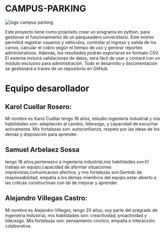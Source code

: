 # CAMPUS-PARKING

![logo campus parking](https://github.com/user-attachments/assets/7edad659-9b5d-4e31-ac64-f42b5c13f116)



Este proyecto tiene como propósito crear un programa en python, para gestionar el funcionamiento de un parqueadero universitario. Este mismo permitirá registrar usuarios y vehículos, controlar el ingreso y salida de los carros, calcular el cobro según el tiempo de uso y generar reportes administrativos. Además, los resultados podrán exportarse en formato CSV. El sistema incluirá validaciones de datos, será fácil de usar y contará con un módulo exclusivo para administración. Todo el desarrollo y documentación se gestionará a través de un repositorio en GitHub.

# Equipo desarollador

## Karol Cuellar Rosero: 
Mi nombre es Karol Cuéllar tengo 18 años, estudio ingeniería industrial y mis habilidades son: adaptación al cambio, liderazgo, y capacidad de escuchar activamente. Mis fortalezas son: autoconfianza, respeto por las ideas de los demás y disposición para aprender.
## Samuel Arbelaez Sossa
tengo 18 años,pertenezco a ingenieria industrial,mis habilidades  son:El trabajo en equipo,capacidad de aforntar situaciones imprevistas,comunicacion afectiva, y mis fortalezas son:Sentido de responsabilidad, empatia a los demas miembros del equipo,estar abierto a las criticas constructivas con tal de mejorar y aprender.
## Alejandro Villegas Castro:
Mi nombre es Alejandro Villegas, tengo 20 años, soy parte del pregrado de Ingenieria Industrial, mis habilidades son: creactividad, proactividad y liderazgo. Mis fortalezas son: pensamiento crictico, empatia e interacción colaborativa.
